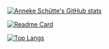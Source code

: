 [![Anneke Schütte's GitHub stats](https://github-readme-stats.vercel.app/api?username=AnnekeSchuette)](https://github.com/AnnekeSchuette/github-readme-stats?show_icons=true&theme=radical&count_private=true)

[![Readme Card](https://github-readme-stats.vercel.app/api/pin/?username=AnnekeSchuette&repo=github-readme-stats)](https://github.com/AnnekeSchuette/github-readme-stats?&theme=dark)

[![Top Langs](https://github-readme-stats.vercel.app/api/top-langs/?username=AnnekeSchuette)](https://github.com/AnnekeSchuette/github-readme-stats)
